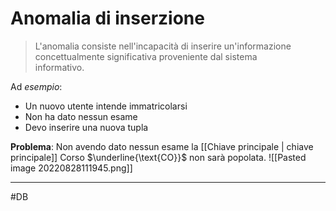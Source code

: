 # Anomalia di inserzione
> L'anomalia consiste nell'incapacità di inserire un'informazione  
concettualmente significativa proveniente dal sistema  
informativo.

Ad *esempio*:
- Un nuovo utente intende immatricolarsi 
- Non ha dato nessun esame
- Devo inserire una nuova tupla

**Problema**: Non avendo dato nessun esame la [[Chiave principale | chiave principale]] Corso $\underline{\text{CO}}$ non sarà popolata.
![[Pasted image 20220828111945.png]]

---
#DB